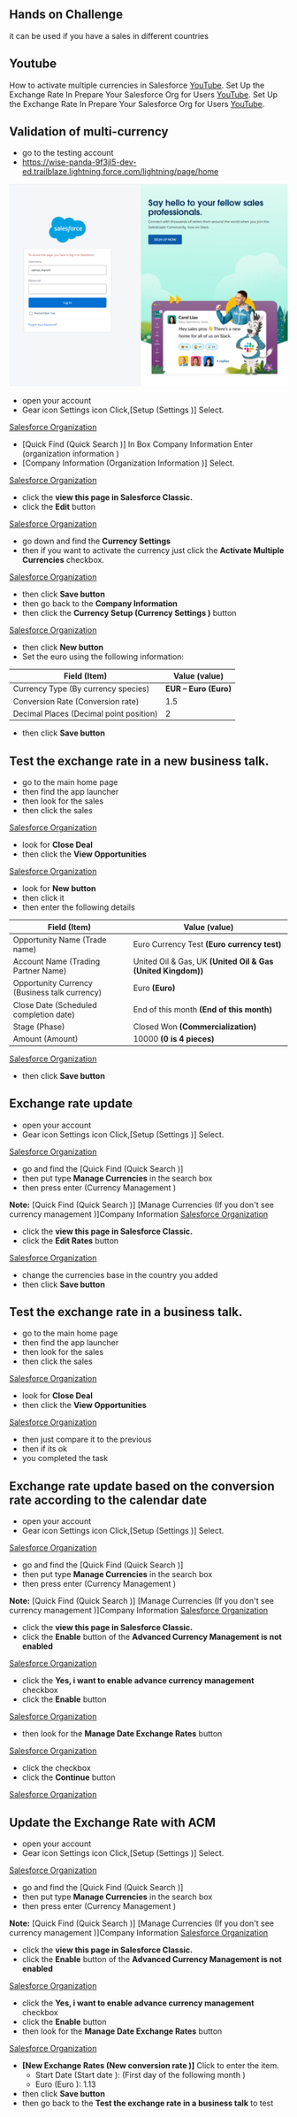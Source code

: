 ## Hands on Challenge
it can be used if you have a sales in different countries

## Youtube
How to activate multiple currencies in Salesforce [YouTube](https://www.youtube.com/watch?v=6m9YhQEHhC8).
Set Up the Exchange Rate In Prepare Your Salesforce Org for Users [YouTube](https://www.youtube.com/watch?v=hX3hqIdpnN4).
Set Up the Exchange Rate In Prepare Your Salesforce Org for Users [YouTube](https://www.youtube.com/watch?v=hX3hqIdpnN4).

## Validation of multi-currency
- go to the testing account
- https://wise-panda-9f3jl5-dev-ed.trailblaze.lightning.force.com/lightning/page/home

![Salesforce Organization](../images/salesforce-organization-preparation-for-users/saleforce-1.png "Salesforce Organization")

- open your account
- Gear icon Settings icon Click,[Setup (Settings )] Select.

[Salesforce Organization](../images/salesforce-organization-preparation-for-users/saleforce-2.png "Salesforce Organization")

- [Quick Find (Quick Search )] In Box Company Information Enter (organization information )
- [Company Information (Organization Information )] Select.

[Salesforce Organization](../images/salesforce-organization-preparation-for-users/saleforce-3.png "Salesforce Organization")

- click the **view this page in Salesforce Classic.**
- click the **Edit** button

[Salesforce Organization](../images/salesforce-organization-preparation-for-users/saleforce-4.png "Salesforce Organization")

- go down and find the **Currency Settings**
- then if you want to activate the currency just click the **Activate Multiple Currencies** checkbox.

[Salesforce Organization](../images/salesforce-organization-preparation-for-users/saleforce-5.png "Salesforce Organization")

- then click **Save button**
- then go back to the **Company Information**
- then click the **Currency Setup (Currency Settings )** button

[Salesforce Organization](../images/salesforce-organization-preparation-for-users/saleforce-6.png "Salesforce Organization")

- then click **New button**
- Set the euro using the following information:

| **Field (Item)**                         | **Value (value)**      |
| ---------------------------------------- | ---------------------- |
| Currency Type (By currency species)      | **EUR – Euro (Euro)**  |
| Conversion Rate (Conversion rate)        | 1.5                    |
| Decimal Places (Decimal point position)  | 2                      |

- then click **Save button**

## Test the exchange rate in a new business talk.
- go to the main home page
- then find the app launcher
- then look for the sales
- then click the sales

[Salesforce Organization](../images/salesforce-organization-preparation-for-users/saleforce-7.png "Salesforce Organization")

- look for **Close Deal**
- then click the **View Opportunities**

[Salesforce Organization](../images/salesforce-organization-preparation-for-users/saleforce-8.png "Salesforce Organization")

- look for **New button**
- then click it
- then enter the following details

| **Field (Item)**                               | **Value (value)**                                            |
| ---------------------------------------------- | ------------------------------------------------------------ |
| Opportunity Name (Trade name)                  | Euro Currency Test **(Euro currency test)**                  |
| Account Name (Trading Partner Name)            | United Oil & Gas, UK **(United Oil & Gas (United Kingdom))** |
| Opportunity Currency (Business talk currency)  | Euro **(Euro)**                                              |
| Close Date (Scheduled completion date)         | End of this month **(End of this month)**                    |
| Stage (Phase)                                  | Closed Won **(Commercialization)**                           |
| Amount (Amount)                                | 10000 **(0 is 4 pieces)**                                    |

[Salesforce Organization](../images/salesforce-organization-preparation-for-users/saleforce-10.png "Salesforce Organization")

- then click **Save button**

## Exchange rate update
- open your account
- Gear icon Settings icon Click,[Setup (Settings )] Select.

[Salesforce Organization](../images/salesforce-organization-preparation-for-users/saleforce-2.png "Salesforce Organization")

- go and find the [Quick Find (Quick Search )]
- then put type **Manage Currencies** in the search box 
- then press enter (Currency Management )

**Note:** [Quick Find (Quick Search )] [Manage Currencies (If you don't see currency management )]Company Information
[Salesforce Organization](../images/salesforce-organization-preparation-for-users/saleforce-11.png "Salesforce Organization")

- click the **view this page in Salesforce Classic.**
- click the **Edit Rates** button

[Salesforce Organization](../images/salesforce-organization-preparation-for-users/saleforce-12.png "Salesforce Organization")

- change the currencies base in the country you added
- then click **Save button**

## Test the exchange rate in a business talk.
- go to the main home page
- then find the app launcher
- then look for the sales
- then click the sales

[Salesforce Organization](../images/salesforce-organization-preparation-for-users/saleforce-7.png "Salesforce Organization")

- look for **Close Deal**
- then click the **View Opportunities**

[Salesforce Organization](../images/salesforce-organization-preparation-for-users/saleforce-14.png "Salesforce Organization")

- then just compare it to the previous
- then if its ok
- you completed the task

## Exchange rate update based on the conversion rate according to the calendar date
- open your account
- Gear icon Settings icon Click,[Setup (Settings )] Select.

[Salesforce Organization](../images/salesforce-organization-preparation-for-users/saleforce-2.png "Salesforce Organization")

- go and find the [Quick Find (Quick Search )]
- then put type **Manage Currencies** in the search box 
- then press enter (Currency Management )

**Note:** [Quick Find (Quick Search )] [Manage Currencies (If you don't see currency management )]Company Information
[Salesforce Organization](../images/salesforce-organization-preparation-for-users/saleforce-11.png "Salesforce Organization")

- click the **view this page in Salesforce Classic.**
- click the **Enable** button of the **Advanced Currency Management is not enabled**

[Salesforce Organization](../images/salesforce-organization-preparation-for-users/saleforce-15.png "Salesforce Organization")

- click the **Yes, i want to enable advance currency management** checkbox
- click the **Enable** button

[Salesforce Organization](../images/salesforce-organization-preparation-for-users/saleforce-16.png "Salesforce Organization")

- then look for the **Manage Date Exchange Rates** button

[Salesforce Organization](../images/salesforce-organization-preparation-for-users/saleforce-17.png "Salesforce Organization")

- click the checkbox
- click the **Continue** button

[Salesforce Organization](../images/salesforce-organization-preparation-for-users/saleforce-18.png "Salesforce Organization")

## Update the Exchange Rate with ACM
- open your account
- Gear icon Settings icon Click,[Setup (Settings )] Select.

[Salesforce Organization](../images/salesforce-organization-preparation-for-users/saleforce-2.png "Salesforce Organization")

- go and find the [Quick Find (Quick Search )]
- then put type **Manage Currencies** in the search box 
- then press enter (Currency Management )

**Note:** [Quick Find (Quick Search )] [Manage Currencies (If you don't see currency management )]Company Information
[Salesforce Organization](../images/salesforce-organization-preparation-for-users/saleforce-11.png "Salesforce Organization")

- click the **view this page in Salesforce Classic.**
- click the **Enable** button of the **Advanced Currency Management is not enabled**

[Salesforce Organization](../images/salesforce-organization-preparation-for-users/saleforce-15.png "Salesforce Organization")

- click the **Yes, i want to enable advance currency management** checkbox
- click the **Enable** button
- then look for the **Manage Date Exchange Rates** button

[Salesforce Organization](../images/salesforce-organization-preparation-for-users/saleforce-17.png "Salesforce Organization")

- **[New Exchange Rates (New conversion rate )]** Click to enter the item.
    - Start Date (Start date ): (First day of the following month )
    - Euro (Euro ): 1.13
- then click **Save button**
- then go back to the **Test the exchange rate in a business talk** to test